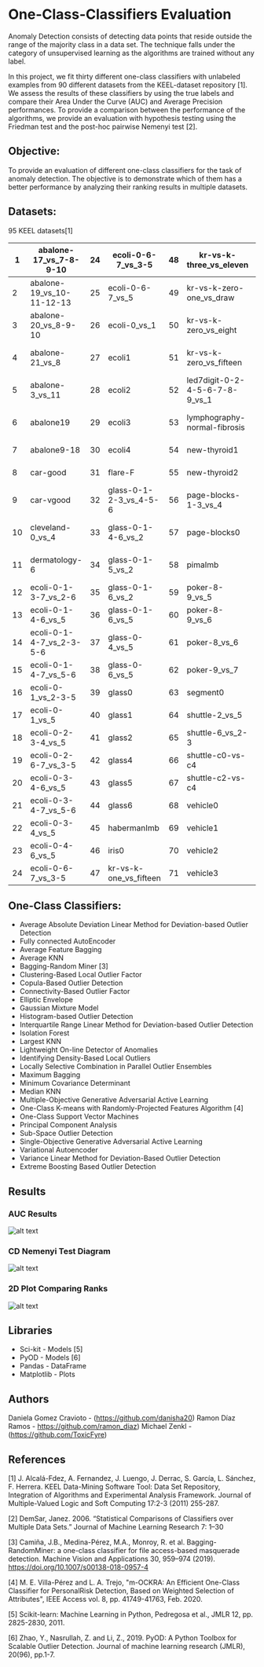 # One-Class-Classifiers Evaluation

Anomaly Detection consists of detecting data points that reside outside the range of the majority class in a data set. The technique falls under the category of unsupervised learning as the algorithms are trained without any label. 

In this project, we fit thirty different one-class classifiers with unlabeled examples from 90 different datasets from the KEEL-dataset repository [1]. We assess the results of these classifiers by using the true labels and compare their Area Under the Curve (AUC) and Average Precision performances. To provide a comparison between the performance of the algorithms, we provide an evaluation with hypothesis testing using the Friedman test and the post-hoc pairwise Nemenyi test [2]. 

## Objective: 

To provide an evaluation of different one-class classifiers for the task of anomaly detection. The objective is to demonstrate which of them has a better performance by analyzing their ranking results in multiple datasets. 

## Datasets: 

95 KEEL datasets[1]

| 1  | abalone-17_vs_7-8-9-10    | 24 | ecoli-0-6-7_vs_3-5     | 48 | kr-vs-k-three_vs_eleven        | 72 | vowel0                     |   |
|----|---------------------------|----|------------------------|----|--------------------------------|----|----------------------------|---|
| 2  | abalone-19_vs_10-11-12-13 | 25 | ecoli-0-6-7_vs_5       | 49 | kr-vs-k-zero-one_vs_draw       | 73 | winequality-red-3_vs_5     |   |
| 3  | abalone-20_vs_8-9-10      | 26 | ecoli-0_vs_1           | 50 | kr-vs-k-zero_vs_eight          | 74 | winequality-red-4          |   |
| 4  | abalone-21_vs_8           | 27 | ecoli1                 | 51 | kr-vs-k-zero_vs_fifteen        | 75 | winequality-red-8_vs_6-7   |   |
| 5  | abalone-3_vs_11           | 28 | ecoli2                 | 52 | led7digit-0-2-4-5-6-7-8-9_vs_1 | 76 | winequality-red-8_vs_6     |   |
| 6  | abalone19                 | 29 | ecoli3                 | 53 | lymphography-normal-fibrosis   | 77 | winequality-white-3-9_vs_5 |   |
| 7  | abalone9-18               | 30 | ecoli4                 | 54 | new-thyroid1                   | 78 | winequality-white-3_vs_7   |   |
| 8  | car-good                  | 31 | flare-F                | 55 | new-thyroid2                   | 79 | winequality-white-9_vs_4   |   |
| 9  | car-vgood                 | 32 | glass-0-1-2-3_vs_4-5-6 | 56 | page-blocks-1-3_vs_4           | 80 | wisconsinImb               |   |
| 10 | cleveland-0_vs_4          | 33 | glass-0-1-4-6_vs_2     | 57 | page-blocks0                   | 81 | yeast-0-2-5-6_vs_3-7-8-9   |   |
| 11 | dermatology-6             | 34 | glass-0-1-5_vs_2       | 58 | pimaImb                        | 82 | yeast-0-2-5-7-9_vs_3-6-8   |   |
| 12 | ecoli-0-1-3-7_vs_2-6      | 35 | glass-0-1-6_vs_2       | 59 | poker-8-9_vs_5                 | 83 | yeast-0-3-5-9_vs_7-8       |   |
| 13 | ecoli-0-1-4-6_vs_5        | 36 | glass-0-1-6_vs_5       | 60 | poker-8-9_vs_6                 | 84 | yeast-0-5-6-7-9_vs_4       |   |
| 14 | ecoli-0-1-4-7_vs_2-3-5-6  | 37 | glass-0-4_vs_5         | 61 | poker-8_vs_6                   | 85 | yeast-1-2-8-9_vs_7         |   |
| 15 | ecoli-0-1-4-7_vs_5-6      | 38 | glass-0-6_vs_5         | 62 | poker-9_vs_7                   | 86 | yeast-1-4-5-8_vs_7         |   |
| 16 | ecoli-0-1_vs_2-3-5        | 39 | glass0                 | 63 | segment0                       | 87 | yeast-1_vs_7               |   |
| 17 | ecoli-0-1_vs_5            | 40 | glass1                 | 64 | shuttle-2_vs_5                 | 88 | yeast-2_vs_4               |   |
| 18 | ecoli-0-2-3-4_vs_5        | 41 | glass2                 | 65 | shuttle-6_vs_2-3               | 89 | yeast-2_vs_8               |   |
| 19 | ecoli-0-2-6-7_vs_3-5      | 42 | glass4                 | 66 | shuttle-c0-vs-c4               | 90 | yeast1                     |   |
| 20 | ecoli-0-3-4-6_vs_5        | 43 | glass5                 | 67 | shuttle-c2-vs-c4               | 91 | yeast3                     |   |
| 21 | ecoli-0-3-4-7_vs_5-6      | 44 | glass6                 | 68 | vehicle0                       | 92 | yeast4                     |   |
| 22 | ecoli-0-3-4_vs_5          | 45 | habermanImb            | 69 | vehicle1                       | 93 | yeast5                     |   |
| 23 | ecoli-0-4-6_vs_5          | 46 | iris0                  | 70 | vehicle2                       | 94 | yeast6                     |   |
| 24 | ecoli-0-6-7_vs_3-5        | 47 | kr-vs-k-one_vs_fifteen | 71 | vehicle3                       | 95 | zoo-3                      |   |


## One-Class Classifiers: 

* Average Absolute Deviation Linear Method for Deviation-based Outlier Detection
* Fully connected AutoEncoder
* Average Feature Bagging
* Average KNN
* Bagging-Random Miner [3]
* Clustering-Based Local Outlier Factor
* Copula-Based Outlier Detection
* Connectivity-Based Outlier Factor
* Elliptic Envelope
* Gaussian Mixture Model
* Histogram-based Outlier Detection
* Interquartile Range Linear Method for Deviation-based Outlier Detection
* Isolation Forest
* Largest KNN
* Lightweight On-line Detector of Anomalies
* Identifying Density-Based Local Outliers
* Locally Selective Combination in Parallel Outlier Ensembles
* Maximum Bagging
* Minimum Covariance Determinant
* Median KNN
* Multiple-Objective Generative Adversarial Active Learning
* One-Class K-means with Randomly-Projected Features Algorithm [4]
* One-Class Support Vector Machines
* Principal Component Analysis
* Sub-Space Outlier Detection
* Single-Objective Generative Adversarial Active Learning
* Variational Autoencoder
* Variance Linear Method for Deviation-Based Outlier Detection
* Extreme Boosting Based Outlier Detection

## Results

### AUC Results

![alt text](https://github.com/ML-Group-Col/One-Class-models/blob/main/Analysis/auc_ns.png)

### CD Nemenyi Test Diagram

![alt text](https://github.com/ML-Group-Col/One-Class-models/blob/main/Analysis/cd_ns.png)

### 2D Plot Comparing Ranks

![alt text](https://github.com/ML-Group-Col/One-Class-models/blob/main/Analysis/noscaler_rank.png)

## Libraries

- Sci-kit - Models [5]
- PyOD - Models [6]
- Pandas - DataFrame 
- Matplotlib - Plots

## Authors

Daniela Gomez Cravioto - (https://github.com/danisha20)
Ramon Díaz Ramos - https://github.com/ramon_diaz)
Michael Zenkl - (https://github.com/ToxicFyre)

## References

[1] J. Alcalá-Fdez, A. Fernandez, J. Luengo, J. Derrac, S. García, L. Sánchez, F. Herrera. KEEL Data-Mining Software Tool: Data Set Repository, Integration of Algorithms and Experimental Analysis Framework. Journal of Multiple-Valued Logic and Soft Computing 17:2-3 (2011) 255-287.

[2] DemSar, Janez. 2006. “Statistical Comparisons of Classifiers over Multiple Data Sets.” Journal of Machine Learning Research 7: 1–30

[3] Camiña, J.B., Medina-Pérez, M.A., Monroy, R. et al. Bagging-RandomMiner: a one-class classifier for file access-based masquerade detection. Machine Vision and Applications 30, 959–974 (2019). https://doi.org/10.1007/s00138-018-0957-4

[4] M. E. Villa-Pérez and L. A. Trejo, "m-OCKRA: An Efficient One-Class Classifier for PersonalRisk Detection, Based on Weighted Selection of Attributes", IEEE Access vol. 8, pp. 41749-41763, Feb. 2020.

[5] Scikit-learn: Machine Learning in Python, Pedregosa et al., JMLR 12, pp. 2825-2830, 2011.

[6] Zhao, Y., Nasrullah, Z. and Li, Z., 2019. PyOD: A Python Toolbox for Scalable Outlier Detection. Journal of machine learning research (JMLR), 20(96), pp.1-7.
